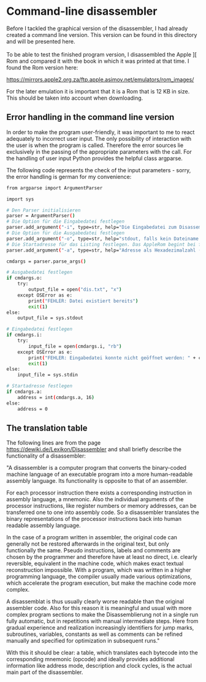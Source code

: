 # Command-line disassembler
Before I tackled the graphical version of the disassembler, I had already created a command line version. This version can be found in this directory and will be presented here.<br/><br/>
To be able to test the finished program version, I disassembled the Apple ][ Rom and compared it with the book in which it was printed at that time. I found the Rom version here:

https://mirrors.apple2.org.za/ftp.apple.asimov.net/emulators/rom_images/

For the later emulation it is important that it is a Rom that is 12 KB in size. This should be taken into account when downloading.

## Error handling in the command line version
In order to make the program user-friendly, it was important to me to react adequately to incorrect user input. The only possibility of interaction with the user is when the program is called. Therefore the error sources lie exclusively in the passing of the appropriate parameters with the call. For the handling of user input Python provides the helpful class argparse.<br/>

The following code represents the check of the input parameters - sorry, the error handling is german for my convenience:

```bash
from argparse import ArgumentParser

import sys

# Den Parser initialisieren
parser = ArgumentParser()
# Die Option für die Eingabedatei festlegen
parser.add_argument("-i", type=str, help="Die Eingabedatei zum Disassemblieren. apple2.rom ist default", required=True)
# Die Option für die Ausgabedatei festlegen
parser.add_argument("-o", type=str, help="stdout, falls kein Dateiname angegeben wird", required=False)
# Die Startadresse für das Listing festlegen. Das AppleRom begint bei f800
parser.add_argument("-a", type=str, help="Adresse als Hexadezimalzahl (D000 als Beispiel für Apple II)", required=False)

cmdargs = parser.parse_args()

# Ausgabedatei festlegen
if cmdargs.o:
    try:
        output_file = open("dis.txt", "x")
    except OSError as e:
        print("FEHLER: Datei existiert bereits")
        exit(1)
else:
    output_file = sys.stdout

# Eingabedatei festlegen
if cmdargs.i:
    try:
        input_file = open(cmdargs.i, "rb")
    except OSError as e:
        print("FEHLER: Eingabedatei konnte nicht geöffnet werden: " + cmdargs.i)
        exit(1)
else:
    input_file = sys.stdin

# Startadresse festlegen
if cmdargs.a:
    address = int(cmdargs.a, 16)
else:
    address = 0
```

## The translation table
The following lines are from the page https://dewiki.de/Lexikon/Disassembler
and shall briefly describe the functionality of a disassembler:

"A disassembler is a computer program that converts the binary-coded machine language of an executable program into a more human-readable assembly language. Its functionality is opposite to that of an assembler.

For each processor instruction there exists a corresponding instruction in assembly language, a mnemonic. Also the individual arguments of the processor instructions, like register numbers or memory addresses, can be transferred one to one into assembly code. So a disassembler translates the binary representations of the processor instructions back into human readable assembly language.

In the case of a program written in assembler, the original code can generally not be restored afterwards in the original text, but only functionally the same. Pseudo instructions, labels and comments are chosen by the programmer and therefore have at least no direct, i.e. clearly reversible, equivalent in the machine code, which makes exact textual reconstruction impossible. With a program, which was written in a higher programming language, the compiler usually made various optimizations, which accelerate the program execution, but make the machine code more complex.

A disassemblat is thus usually clearly worse readable than the original assembler code. Also for this reason it is meaningful and usual with more complex program sections to make the Disassemblierung not in a single run fully automatic, but in repetitions with manual intermediate steps. Here from gradual experience and realization increasingly identifiers for jump marks, subroutines, variables, constants as well as comments can be refined manually and specified for optimization in subsequent runs."

With this it should be clear: a table, which translates each bytecode into the corresponding mnemonic (opcode) and ideally provides additional information like address mode, description and clock cycles, is the actual main part of the disassembler.
